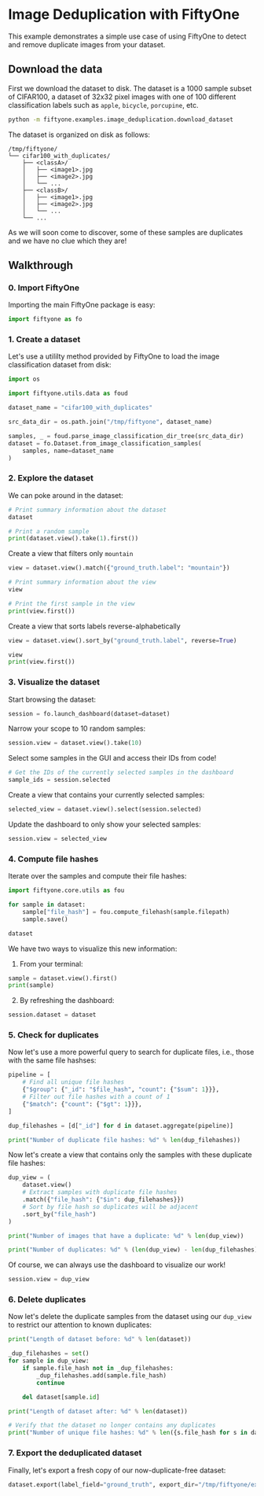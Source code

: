 # Image Deduplication with FiftyOne

This example demonstrates a simple use case of using FiftyOne to detect and
remove duplicate images from your dataset.

## Download the data

First we download the dataset to disk. The dataset is a 1000 sample subset of
CIFAR100, a dataset of 32x32 pixel images with one of 100 different
classification labels such as `apple`, `bicycle`, `porcupine`, etc.

```bash
python -m fiftyone.examples.image_deduplication.download_dataset
```

The dataset is organized on disk as follows:

```
/tmp/fiftyone/
└── cifar100_with_duplicates/
    ├── <classA>/
    │   ├── <image1>.jpg
    │   ├── <image2>.jpg
    │   └── ...
    ├── <classB>/
    │   ├── <image1>.jpg
    │   ├── <image2>.jpg
    │   └── ...
    └── ...
```

As we will soon come to discover, some of these samples are duplicates and we
have no clue which they are!

## Walkthrough

### 0. Import FiftyOne

Importing the main FiftyOne package is easy:

```python
import fiftyone as fo
```

### 1. Create a dataset

Let's use a utililty method provided by FiftyOne to load the image
classification dataset from disk:

```python
import os

import fiftyone.utils.data as foud

dataset_name = "cifar100_with_duplicates"

src_data_dir = os.path.join("/tmp/fiftyone", dataset_name)

samples, _ = foud.parse_image_classification_dir_tree(src_data_dir)
dataset = fo.Dataset.from_image_classification_samples(
    samples, name=dataset_name
)
```

### 2. Explore the dataset

We can poke around in the dataset:

```python
# Print summary information about the dataset
dataset

# Print a random sample
print(dataset.view().take(1).first())
```

Create a view that filters only `mountain`

```python
view = dataset.view().match({"ground_truth.label": "mountain"})

# Print summary information about the view
view

# Print the first sample in the view
print(view.first())
```

Create a view that sorts labels reverse-alphabetically

```python
view = dataset.view().sort_by("ground_truth.label", reverse=True)

view
print(view.first())
```

### 3. Visualize the dataset

Start browsing the dataset:

```python
session = fo.launch_dashboard(dataset=dataset)
```

Narrow your scope to 10 random samples:

```python
session.view = dataset.view().take(10)
```

Select some samples in the GUI and access their IDs from code!

```python
# Get the IDs of the currently selected samples in the dashboard
sample_ids = session.selected
```

Create a view that contains your currently selected samples:

```python
selected_view = dataset.view().select(session.selected)
```

Update the dashboard to only show your selected samples:

```python
session.view = selected_view
```

### 4. Compute file hashes

Iterate over the samples and compute their file hashes:

```python
import fiftyone.core.utils as fou

for sample in dataset:
    sample["file_hash"] = fou.compute_filehash(sample.filepath)
    sample.save()

dataset
```

We have two ways to visualize this new information:

1. From your terminal:

```python
sample = dataset.view().first()
print(sample)
```

2. By refreshing the dashboard:

```python
session.dataset = dataset
```

### 5. Check for duplicates

Now let's use a more powerful query to search for duplicate files, i.e., those
with the same file hashses:

```python
pipeline = [
    # Find all unique file hashes
    {"$group": {"_id": "$file_hash", "count": {"$sum": 1}}},
    # Filter out file hashes with a count of 1
    {"$match": {"count": {"$gt": 1}}},
]

dup_filehashes = [d["_id"] for d in dataset.aggregate(pipeline)]

print("Number of duplicate file hashes: %d" % len(dup_filehashes))
```

Now let's create a view that contains only the samples with these duplicate
file hashes:

```python
dup_view = (
    dataset.view()
    # Extract samples with duplicate file hashes
    .match({"file_hash": {"$in": dup_filehashes}})
    # Sort by file hash so duplicates will be adjacent
    .sort_by("file_hash")
)

print("Number of images that have a duplicate: %d" % len(dup_view))

print("Number of duplicates: %d" % (len(dup_view) - len(dup_filehashes)))
```

Of course, we can always use the dashboard to visualize our work!

```python
session.view = dup_view
```

### 6. Delete duplicates

Now let's delete the duplicate samples from the dataset using our `dup_view` to
restrict our attention to known duplicates:

```python
print("Length of dataset before: %d" % len(dataset))

_dup_filehashes = set()
for sample in dup_view:
    if sample.file_hash not in _dup_filehashes:
        _dup_filehashes.add(sample.file_hash)
        continue

    del dataset[sample.id]

print("Length of dataset after: %d" % len(dataset))

# Verify that the dataset no longer contains any duplicates
print("Number of unique file hashes: %d" % len({s.file_hash for s in dataset}))
```

### 7. Export the deduplicated dataset

Finally, let's export a fresh copy of our now-duplicate-free dataset:

```python
dataset.export(label_field="ground_truth", export_dir="/tmp/fiftyone/export")
```
